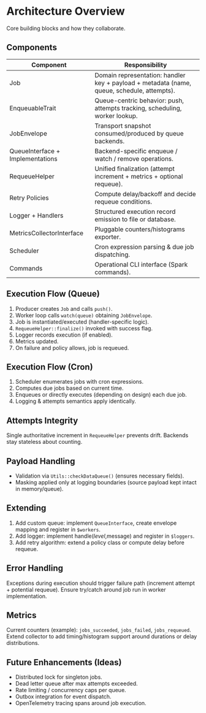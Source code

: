 # Architecture Overview

Core building blocks and how they collaborate.

## Components
| Component | Responsibility |
|-----------|----------------|
| Job | Domain representation: handler key + payload + metadata (name, queue, schedule, attempts). |
| EnqueuableTrait | Queue-centric behavior: push, attempts tracking, scheduling, worker lookup. |
| JobEnvelope | Transport snapshot consumed/produced by queue backends. |
| QueueInterface + Implementations | Backend-specific enqueue / watch / remove operations. |
| RequeueHelper | Unified finalization (attempt increment + metrics + optional requeue). |
| Retry Policies | Compute delay/backoff and decide requeue conditions. |
| Logger + Handlers | Structured execution record emission to file or database. |
| MetricsCollectorInterface | Pluggable counters/histograms exporter. |
| Scheduler | Cron expression parsing & due job dispatching. |
| Commands | Operational CLI interface (Spark commands). |

## Execution Flow (Queue)
1. Producer creates `Job` and calls `push()`.
2. Worker loop calls `watch(queue)` obtaining `JobEnvelope`.
3. Job is instantiated/executed (handler-specific logic).
4. `RequeueHelper::finalize()` invoked with success flag.
5. Logger records execution (if enabled).
6. Metrics updated.
7. On failure and policy allows, job is requeued.

## Execution Flow (Cron)
1. Scheduler enumerates jobs with cron expressions.
2. Computes due jobs based on current time.
3. Enqueues or directly executes (depending on design) each due job.
4. Logging & attempts semantics apply identically.

## Attempts Integrity
Single authoritative increment in `RequeueHelper` prevents drift. Backends stay stateless about counting.

## Payload Handling
- Validation via `Utils::checkDataQueue()` (ensures necessary fields).
- Masking applied only at logging boundaries (source payload kept intact in memory/queue).

## Extending
1. Add custom queue: implement `QueueInterface`, create envelope mapping and register in `$workers`.
2. Add logger: implement handle($level,$message) and register in `$loggers`.
3. Add retry algorithm: extend a policy class or compute delay before requeue.

## Error Handling
Exceptions during execution should trigger failure path (increment attempt + potential requeue). Ensure try/catch around job run in worker implementation.

## Metrics
Current counters (example): `jobs_succeeded`, `jobs_failed`, `jobs_requeued`. Extend collector to add timing/histogram support around durations or delay distributions.

## Future Enhancements (Ideas)
- Distributed lock for singleton jobs.
- Dead letter queue after max attempts exceeded.
- Rate limiting / concurrency caps per queue.
- Outbox integration for event dispatch.
- OpenTelemetry tracing spans around job execution.
